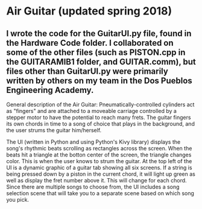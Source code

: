 # Air Guitar (updated spring 2018)

## I wrote the code for the GuitarUI.py file, found in the Hardware Code folder. I collaborated on some of the other files (such as PISTON.cpp in the GUITARAMIB1 folder, and GUITAR.comm), but files other than GuitarUI.py were primarily written by others on my team in the Dos Pueblos Engineering Academy.

General description of the Air Guitar: Pneumatically-controlled cylinders act as "fingers" and are attached to a moveable carriage controlled by a stepper motor to have the potential to reach many frets. The guitar fingers its own chords in time to a song of choice that plays in the background, and the user strums the guitar him/herself.

The UI (written in Python and using Python's Kivy library) displays the song's rhythmic beats scrolling as rectangles across the screen. When the beats hit a triangle at the botton center of the screen, the triangle changes color. This is when the user knows to strum the guitar. At the top left of the UI is a dynamic graphic of a guitar tab showing all six screens. If a string is being pressed down by a piston in the current chord, it will light up green as well as display the fret number above it. This will change for each chord. Since there are multiple songs to choose from, the UI includes a song selection scene that will take you to a separate scene based on which song you pick.



